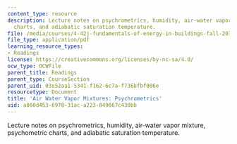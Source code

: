 ```yaml
---
content_type: resource
description: Lecture notes on psychrometrics, humidity, air-water vapor mixture, psychometric
  charts, and adiabatic saturation temperature.
file: /media/courses/4-42j-fundamentals-of-energy-in-buildings-fall-2010/a860d453697831aca223049667c430bb_MIT4_42JF10_water_vapor.pdf
file_type: application/pdf
learning_resource_types:
- Readings
license: https://creativecommons.org/licenses/by-nc-sa/4.0/
ocw_type: OCWFile
parent_title: Readings
parent_type: CourseSection
parent_uid: 03e52aa1-5341-f162-6c7a-f736bfbf006e
resourcetype: Document
title: 'Air Water Vapor Mixtures: Psychrometrics'
uid: a860d453-6978-31ac-a223-049667c430bb
---
```

Lecture notes on psychrometrics, humidity, air-water vapor mixture, psychometric charts, and adiabatic saturation temperature.